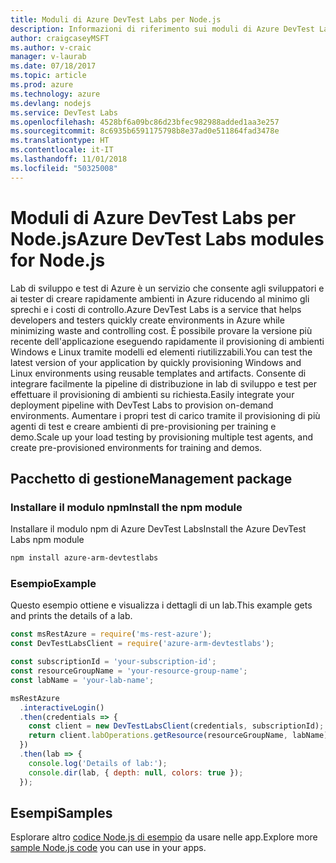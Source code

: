 ```yaml
---
title: Moduli di Azure DevTest Labs per Node.js
description: Informazioni di riferimento sui moduli di Azure DevTest Labs per Node.js
author: craigcaseyMSFT
ms.author: v-craic
manager: v-laurab
ms.date: 07/18/2017
ms.topic: article
ms.prod: azure
ms.technology: azure
ms.devlang: nodejs
ms.service: DevTest Labs
ms.openlocfilehash: 4528bf6a09bc86d23bfec982988added1aa3e257
ms.sourcegitcommit: 8c6935b6591175798b8e37ad0e511864fad3478e
ms.translationtype: HT
ms.contentlocale: it-IT
ms.lasthandoff: 11/01/2018
ms.locfileid: "50325008"
---
```

# <a name="azure-devtest-labs-modules-for-nodejs"></a><span data-ttu-id="39a9c-103">Moduli di Azure DevTest Labs per Node.js</span><span class="sxs-lookup"><span data-stu-id="39a9c-103">Azure DevTest Labs modules for Node.js</span></span>

<span data-ttu-id="39a9c-104">Lab di sviluppo e test di Azure è un servizio che consente agli sviluppatori e ai tester di creare rapidamente ambienti in Azure riducendo al minimo gli sprechi e i costi di controllo.</span><span class="sxs-lookup"><span data-stu-id="39a9c-104">Azure DevTest Labs is a service that helps developers and testers quickly create environments in Azure while minimizing waste and controlling cost.</span></span> <span data-ttu-id="39a9c-105">È possibile provare la versione più recente dell'applicazione eseguendo rapidamente il provisioning di ambienti Windows e Linux tramite modelli ed elementi riutilizzabili.</span><span class="sxs-lookup"><span data-stu-id="39a9c-105">You can test the latest version of your application by quickly provisioning Windows and Linux environments using reusable templates and artifacts.</span></span> <span data-ttu-id="39a9c-106">Consente di integrare facilmente la pipeline di distribuzione in lab di sviluppo e test per effettuare il provisioning di ambienti su richiesta.</span><span class="sxs-lookup"><span data-stu-id="39a9c-106">Easily integrate your deployment pipeline with DevTest Labs to provision on-demand environments.</span></span> <span data-ttu-id="39a9c-107">Aumentare i propri test di carico tramite il provisioning di più agenti di test e creare ambienti di pre-provisioning per training e demo.</span><span class="sxs-lookup"><span data-stu-id="39a9c-107">Scale up your load testing by provisioning multiple test agents, and create pre-provisioned environments for training and demos.</span></span>

## <a name="management-package"></a><span data-ttu-id="39a9c-108">Pacchetto di gestione</span><span class="sxs-lookup"><span data-stu-id="39a9c-108">Management package</span></span>

### <a name="install-the-npm-module"></a><span data-ttu-id="39a9c-109">Installare il modulo npm</span><span class="sxs-lookup"><span data-stu-id="39a9c-109">Install the npm module</span></span>

<span data-ttu-id="39a9c-110">Installare il modulo npm di Azure DevTest Labs</span><span class="sxs-lookup"><span data-stu-id="39a9c-110">Install the Azure DevTest Labs npm module</span></span>

```bash
npm install azure-arm-devtestlabs
```

### <a name="example"></a><span data-ttu-id="39a9c-111">Esempio</span><span class="sxs-lookup"><span data-stu-id="39a9c-111">Example</span></span>

<span data-ttu-id="39a9c-112">Questo esempio ottiene e visualizza i dettagli di un lab.</span><span class="sxs-lookup"><span data-stu-id="39a9c-112">This example gets and prints the details of a lab.</span></span>

```javascript
const msRestAzure = require('ms-rest-azure');
const DevTestLabsClient = require('azure-arm-devtestlabs');

const subscriptionId = 'your-subscription-id';
const resourceGroupName = 'your-resource-group-name';
const labName = 'your-lab-name';

msRestAzure
  .interactiveLogin()
  .then(credentials => {
    const client = new DevTestLabsClient(credentials, subscriptionId);
    return client.labOperations.getResource(resourceGroupName, labName);
  })
  .then(lab => {
    console.log('Details of lab:');
    console.dir(lab, { depth: null, colors: true });
  });
```

## <a name="samples"></a><span data-ttu-id="39a9c-113">Esempi</span><span class="sxs-lookup"><span data-stu-id="39a9c-113">Samples</span></span>

<span data-ttu-id="39a9c-114">Esplorare altro [codice Node.js di esempio](https://azure.microsoft.com/resources/samples/?platform=nodejs) da usare nelle app.</span><span class="sxs-lookup"><span data-stu-id="39a9c-114">Explore more [sample Node.js code](https://azure.microsoft.com/resources/samples/?platform=nodejs) you can use in your apps.</span></span>
